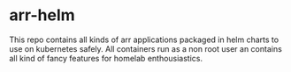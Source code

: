 # arr-helm

This repo contains all kinds of arr applications packaged in helm charts to use on kubernetes safely. All containers run as a non root user an contains all kind of fancy features for homelab enthousiastics.
